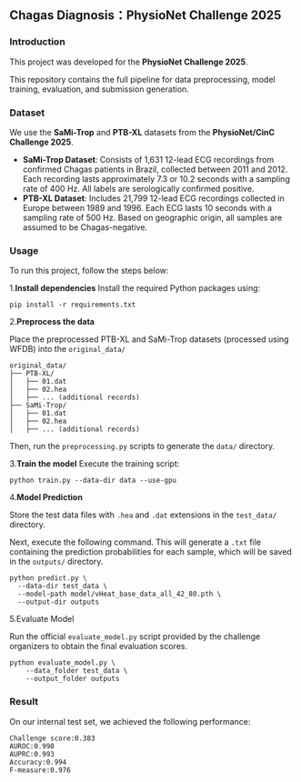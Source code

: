 

## Chagas Diagnosis：PhysioNet Challenge 2025


### Introduction



This project was developed for the **PhysioNet Challenge 2025**.

This repository contains the full pipeline for data preprocessing, model training, evaluation, and submission generation.

### Dataset



We use the **SaMi-Trop** and **PTB-XL** datasets from the **PhysioNet/CinC Challenge 2025**.

- **SaMi-Trop Dataset**: Consists of 1,631 12-lead ECG recordings from confirmed Chagas patients in Brazil, collected between 2011 and 2012. Each recording lasts approximately 7.3 or 10.2 seconds with a sampling rate of 400 Hz. All labels are serologically confirmed positive.
- **PTB-XL Dataset**: Includes 21,799 12-lead ECG recordings collected in Europe between 1989 and 1996. Each ECG lasts 10 seconds with a sampling rate of 500 Hz. Based on geographic origin, all samples are assumed to be Chagas-negative.

### Usage


To run this project, follow the steps below:

1.**Install dependencies**
 Install the required Python packages using:

```
pip install -r requirements.txt
```

2.**Preprocess the data**

Place the preprocessed PTB-XL and SaMi-Trop datasets (processed using WFDB) into the `original_data/` 

```
original_data/
├── PTB-XL/
│   ├── 01.dat
│   ├── 02.hea
│   ├── ... (additional records)
├── SaMi-Trop/
│   ├── 01.dat
│   ├── 02.hea
│   ├── ... (additional records)
```

Then, run the `preprocessing.py` scripts to generate the `data/` directory.

3.**Train the model**
 Execute the training script:

```
python train.py --data-dir data --use-gpu
```

4.**Model Prediction**

Store the test data files with `.hea` and `.dat` extensions in the `test_data/` directory.

Next, execute the following command. This will generate a `.txt` file containing the prediction probabilities for each sample, which will be saved in the `outputs/` directory.

```
python predict.py \
  --data-dir test_data \
  --model-path model/vHeat_base_data_all_42_80.pth \
  --output-dir outputs
```

5.Evaluate Model

Run the official `evaluate_model.py` script provided by the challenge organizers to obtain the final evaluation scores.

```
python evaluate_model.py \
    --data_folder test_data \
    --output_folder outputs
```

### Result


On our internal test set, we achieved the following performance:

```
Challenge score:0.383
AUROC:0.998
AUPRC:0.993
Accuracy:0.994
F-measure:0.976
```
